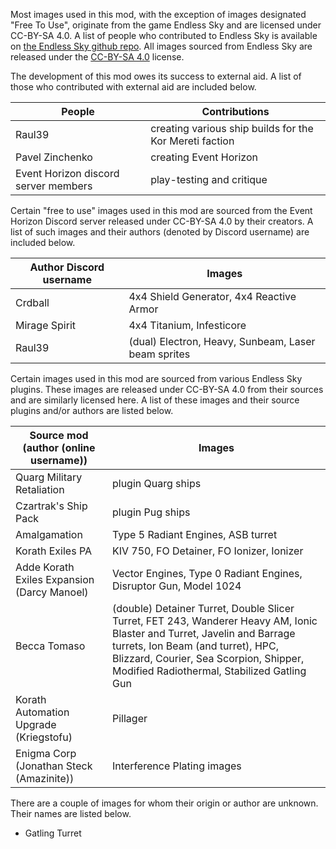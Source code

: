 Most images used in this mod, with the exception of images designated "Free To Use", originate from the game Endless Sky and are licensed under CC-BY-SA 4.0.
A list of people who contributed to Endless Sky is available on [the Endless Sky github repo](https://github.com/endless-sky/endless-sky/).
All images sourced from Endless Sky are released under the [CC-BY-SA 4.0](https://creativecommons.org/licenses/by-sa/4.0/legalcode) license.

The development of this mod owes its success to external aid. 
A list of those who contributed with external aid are included below.

People | Contributions
--- | ---
Raul39 | creating various ship builds for the Kor Mereti faction
Pavel Zinchenko | creating Event Horizon
Event Horizon discord server members | play-testing and critique

Certain "free to use" images used in this mod are sourced from the Event Horizon Discord server released under CC-BY-SA 4.0 by their creators.
A list of such images and their authors (denoted by Discord username) are included below.

Author Discord username | Images
--- | ---
Crdball | 4x4 Shield Generator, 4x4 Reactive Armor
Mirage Spirit | 4x4 Titanium, Infesticore
Raul39 | (dual) Electron, Heavy, Sunbeam, Laser beam sprites

Certain images used in this mod are sourced from various Endless Sky plugins.
These images are released under CC-BY-SA 4.0 from their sources and are similarly licensed here.
A list of these images and their source plugins and/or authors are listed below.

Source mod (author (online username)) | Images
--- | ---
Quarg Military Retaliation | plugin Quarg ships
Czartrak's Ship Pack | plugin Pug ships
Amalgamation | Type 5 Radiant Engines, ASB turret
Korath Exiles PA | KIV 750, FO Detainer, FO Ionizer, Ionizer
Adde Korath Exiles Expansion (Darcy Manoel) | Vector Engines, Type 0 Radiant Engines, Disruptor Gun, Model 1024
Becca Tomaso | (double) Detainer Turret, Double Slicer Turret, FET 243, Wanderer Heavy AM, Ionic Blaster and Turret, Javelin and Barrage turrets, Ion Beam (and turret), HPC, Blizzard, Courier, Sea Scorpion, Shipper, Modified Radiothermal, Stabilized Gatling Gun
Korath Automation Upgrade (Kriegstofu) | Pillager
Enigma Corp (Jonathan Steck (Amazinite)) | Interference Plating images

There are a couple of images for whom their origin or author are unknown. Their names are listed below.

* Gatling Turret